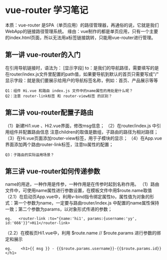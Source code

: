

vue-router 学习笔记
===

本质：vue-router 是SPA（单页应用）的路径管理器，再通俗的说，它就是我们WebApp的链接路径管理系统。
缘由：vue制作的都是单页应用，只有一个主要的index.html页面，所以无法用a标签链接跳转，只能用vue-router进行管理。


第一讲 vue-router的入门
---
在引用导航链接时，语法为： <router-link to="/">[显示字段]</router-link>
to：是我们的导航路径，需要填写的是在router/index.js文件里配置的path值，如果要导航到默认的首页只需要写成"/"
显示字段：就是我们要展示给用户的导航标签名称，例如：首页、产品展示等等

    Q1：组件 Hi.vue 和路由 index.js 文件中的name属性的用处是什么呢？
    Q2：注意 router-link标签 和 router-view标签 的区别？


第二讲 vou-router配置子路由
---
（1）新建Hi1.vue 、Hi2.vue界面，修改msg信息；
（2）在router/index.js 中引用组件并配置路由信息
    注意children的取值是数组，子路由的路径为相对路径；
（3）在Hi.vue页面添加router-view标签，用于子模块的显示；
（4）在App.vue界面添加两个路由router-link标签，注意to属性的配置；

    Q3：子路由的实际运用场景？


第三讲 vue-router如何传递参数
----
name的用途，一种作用是传参，一种作用是在传参时起到名称作用。
（1）路由文件中，可使用name属性进行参数设置，在模板文件中用$route.name取值
（2.1）在启动页App.vue中，利用v-bind指令绑定属性to，属性值为对象的形式：第一个参数为name，一定要与路由router/index.js 中配置的name属性保持一致；第二个参数为params，以对象形式传递的参数；

    eg.   <router-link :to="{name:'hi1', params:{username:'yy', id:'666'}}">Hi1</router-link>  
    
（2.2）在模板页Hi1.vue中，利用 $route.name // $route.params 进行参数的绑定和展示

    eg.    <h1>{{ msg }} - {{$route.params.username}}-{{$route.params.id}}</h1>
    
    
